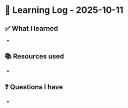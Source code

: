 # 🧠 Learning Log - 2025-10-11

## ✅ What I learned

- 

## 📚 Resources used

- 

## ❓ Questions I have

- 
